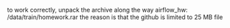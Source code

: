 to work correctly, unpack the archive along the way airflow_hw: /data/train/homework.rar 
the reason is that the github is limited to 25 MB file
